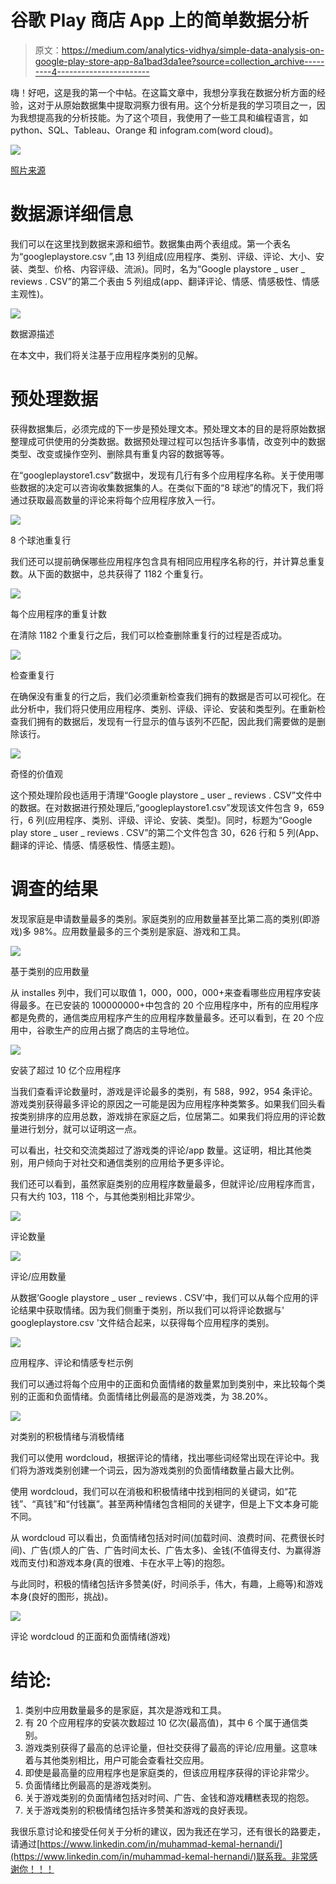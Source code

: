 # 谷歌 Play 商店 App 上的简单数据分析

> 原文：<https://medium.com/analytics-vidhya/simple-data-analysis-on-google-play-store-app-8a1bad3da1ee?source=collection_archive---------4----------------------->

嗨！好吧，这是我的第一个中帖。在这篇文章中，我想分享我在数据分析方面的经验，这对于从原始数据集中提取洞察力很有用。这个分析是我的学习项目之一，因为我想提高我的分析技能。为了这个项目，我使用了一些工具和编程语言，如 python、SQL、Tableau、Orange 和 infogram.com(word cloud)。

![](img/f4d5c3770910b05e3ebf00afcb5c0014.png)

[照片来源](https://developer.android.com/distribute/marketing-tools/brand-guidelines)

# 数据源详细信息

我们可以在这里找到数据来源和细节。数据集由两个表组成。第一个表名为“googleplaystore.csv ”,由 13 列组成(应用程序、类别、评级、评论、大小、安装、类型、价格、内容评级、流派)。同时，名为“Google playstore _ user _ reviews . CSV”的第二个表由 5 列组成(app、翻译评论、情感、情感极性、情感主观性)。

![](img/3654562f567f60c05a609a29a21ff309.png)

数据源描述

在本文中，我们将关注基于应用程序类别的见解。

# 预处理数据

获得数据集后，必须完成的下一步是预处理文本。预处理文本的目的是将原始数据整理成可供使用的分类数据。数据预处理过程可以包括许多事情，改变列中的数据类型、改变或操作空列、删除具有重复内容的数据等等。

在“googleplaystore1.csv”数据中，发现有几行有多个应用程序名称。关于使用哪些数据的决定可以咨询收集数据集的人。在类似下面的“8 球池”的情况下，我们将通过获取最高数量的评论来将每个应用程序放入一行。

![](img/ff38a4c8f0829c52b342d84fbbe1d980.png)

8 个球池重复行

我们还可以提前确保哪些应用程序包含具有相同应用程序名称的行，并计算总重复数。从下面的数据中，总共获得了 1182 个重复行。

![](img/e0429c097fce48faf2d587023c28efbb.png)

每个应用程序的重复计数

在清除 1182 个重复行之后，我们可以检查删除重复行的过程是否成功。

![](img/205752a14f51796b197df9be36eb3f7f.png)

检查重复行

在确保没有重复的行之后，我们必须重新检查我们拥有的数据是否可以可视化。在此分析中，我们将只使用应用程序、类别、评级、评论、安装和类型列。在重新检查我们拥有的数据后，发现有一行显示的值与该列不匹配，因此我们需要做的是删除该行。

![](img/24fb0829802f607942601f4ae111576b.png)

奇怪的价值观

这个预处理阶段也适用于清理“Google playstore _ user _ reviews . CSV”文件中的数据。在对数据进行预处理后,“googleplaystore1.csv”发现该文件包含 9，659 行，6 列(应用程序、类别、评级、评论、安装、类型)。同时，标题为“Google play store _ user _ reviews . CSV”的第二个文件包含 30，626 行和 5 列(App、翻译的评论、情感、情感极性、情感主题)。

# 调查的结果

发现家庭是申请数量最多的类别。家庭类别的应用数量甚至比第二高的类别(即游戏)多 98%。应用数量最多的三个类别是家庭、游戏和工具。

![](img/cd95d136af628de2950935b335f09c91.png)

基于类别的应用数量

从 installes 列中，我们可以取值 1，000，000，000+来查看哪些应用程序安装得最多。在已安装的 100000000+中包含的 20 个应用程序中，所有的应用程序都是免费的，通信类应用程序产生的应用程序数量最多。还可以看到，在 20 个应用中，谷歌生产的应用占据了商店的主导地位。

![](img/c8b1c4f10d2b8eb8ecbc09d2972b6def.png)

安装了超过 10 亿个应用程序

当我们查看评论数量时，游戏是评论最多的类别，有 588，992，954 条评论。游戏类别获得最多评论的原因之一可能是因为应用程序种类繁多。如果我们回头看按类别排序的应用总数，游戏排在家庭之后，位居第二。如果我们将应用的评论数量进行划分，就可以证明这一点。

可以看出，社交和交流类超过了游戏类的评论/app 数量。这证明，相比其他类别，用户倾向于对社交和通信类别的应用给予更多评论。

我们还可以看到，虽然家庭类别的应用程序数量最多，但就评论/应用程序而言，只有大约 103，118 个，与其他类别相比非常少。

![](img/3abd9bc924e49ba0007c7e4243c07ef4.png)

评论数量

![](img/e2a8d92d97ebba2a6e9c7c5208b65146.png)

评论/应用数量

从数据‘Google playstore _ user _ reviews . CSV’中，我们可以从每个应用的评论结果中获取情绪。因为我们侧重于类别，所以我们可以将评论数据与' googleplaystore.csv '文件结合起来，以获得每个应用程序的类别。

![](img/dac1afa43735ef70f298a47eefbe084a.png)

应用程序、评论和情感专栏示例

我们可以通过将每个应用中的正面和负面情绪的数量累加到类别中，来比较每个类别的正面和负面情绪。负面情绪比例最高的是游戏类，为 38.20%。

![](img/79839ae455496cf5d6daf9a7f4b498f9.png)

对类别的积极情绪与消极情绪

我们可以使用 wordcloud，根据评论的情绪，找出哪些词经常出现在评论中。我们将为游戏类别创建一个词云，因为游戏类别的负面情绪数量占最大比例。

使用 wordcloud，我们可以在消极和积极情绪中找到相同的关键词，如“花钱”、“真钱”和“付钱赢”。甚至两种情绪包含相同的关键字，但是上下文本身可能不同。

从 wordcloud 可以看出，负面情绪包括对时间(加载时间、浪费时间、花费很长时间)、广告(烦人的广告、广告时间太长、广告太多)、金钱(不值得支付、为赢得游戏而支付)和游戏本身(真的很难、卡在水平上等)的抱怨。

与此同时，积极的情绪包括许多赞美(好，时间杀手，伟大，有趣，上瘾等)和游戏本身(良好的图形，挑战)。

![](img/87679cf5c76cccb4f93ee8caa2e9f3c5.png)

评论 wordcloud 的正面和负面情绪(游戏)

# 结论:

1.  类别中应用数量最多的是家庭，其次是游戏和工具。
2.  有 20 个应用程序的安装次数超过 10 亿次(最高值)，其中 6 个属于通信类别。
3.  游戏类别获得了最高的总评论量，但社交获得了最高的评论/应用量。这意味着与其他类别相比，用户可能会查看社交应用。
4.  即使是最高量的应用程序也是家庭类的，但该应用程序获得的评论非常少。
5.  负面情绪比例最高的是游戏类别。
6.  关于游戏类别的负面情绪包括对时间、广告、金钱和游戏糟糕表现的抱怨。
7.  关于游戏类别的积极情绪包括许多赞美和游戏的良好表现。

我很乐意讨论和接受任何关于分析的建议，因为我还在学习，还有很长的路要走，请通过[https://www.linkedin.com/in/muhammad-kemal-hernandi/](https://www.linkedin.com/in/muhammad-kemal-hernandi/)联系我。非常感谢你！！！